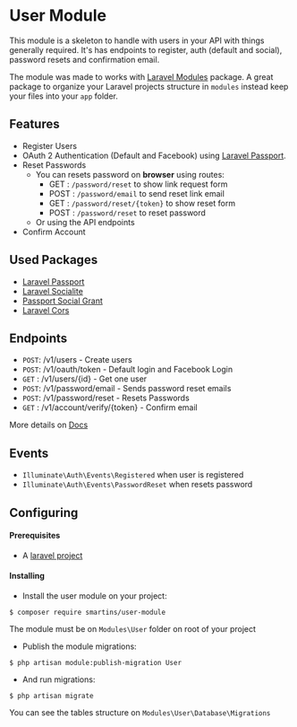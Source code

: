 # User Module

This module is a skeleton to handle with users in your API with things generally required.
It's has endpoints to register, auth (default and social), password resets and confirmation email.

The module was made to works with [Laravel Modules](https://github.com/nWidart/laravel-modules) package. A great package to organize your Laravel projects structure in `modules` instead keep your files into your `app` folder.

## Features

- Register Users
- OAuth 2 Authentication (Default and Facebook) using [Laravel Passport](https://laravel.com/docs/5.5/passport). 
- Reset Passwords
    - You can resets password on **browser** using routes:
        - GET  : `/password/reset` to show link request form
        - POST : `/password/email` to send reset link email
        - GET  : `/password/reset/{token}` to show reset form
        - POST : `/password/reset` to reset password
    - Or using the API endpoints
- Confirm Account

## Used Packages

- [Laravel Passport](https://laravel.com/docs/5.5/passport)
- [Laravel Socialite](https://github.com/laravel/socialite)
- [Passport Social Grant](https://github.com/adaojunior/passport-social-grant)
- [Laravel Cors](https://github.com/barryvdh/laravel-cors)

## Endpoints

- `POST`: /v1/users                     - Create users
- `POST`: /v1/oauth/token               - Default login and Facebook Login
- `GET` : /v1/users/{id}                - Get one user
- `POST`: /v1/password/email            - Sends password reset emails
- `POST`: /v1/password/reset            - Resets Passwords
- `GET` : /v1/account/verify/{token}    - Confirm email

More details on [Docs](https://app.swaggerhub.com/apis/sfelix-martins/LaravelRobustAPI/1.0.0)

## Events

- `Illuminate\Auth\Events\Registered` when user is registered
- `Illuminate\Auth\Events\PasswordReset` when resets password

## Configuring

#### Prerequisites

- A [laravel project](https://laravel.com/docs/5.5/)

#### Installing

- Install the user module on your project:

```console
$ composer require smartins/user-module
```

The module must be on `Modules\User` folder on root of your project

- Publish the module migrations:

```console
$ php artisan module:publish-migration User
```

- And run migrations:

```console
$ php artisan migrate
```

You can see the tables structure on `Modules\User\Database\Migrations`
